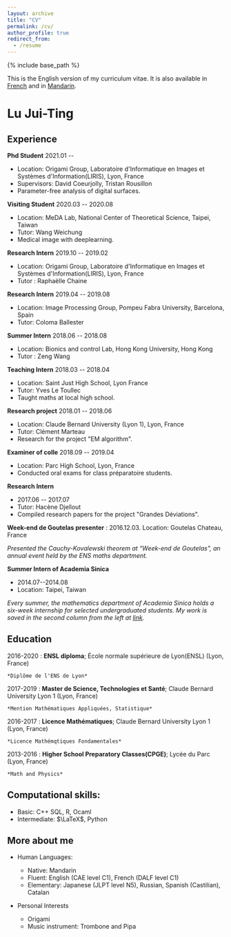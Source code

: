 ```yaml
---
layout: archive
title: "CV"
permalink: /cv/
author_profile: true
redirect_from:
  - /resume
---
```


{% include base_path %}

This is the English version of my curriculum vitae. It is also available in [French](https://mothorchids.github.io/cv_fr/) and in [Mandarin](https://mothorchids.github.io/cv_zh/).

Lu Jui-Ting
============

<!--- 
-------------------     ----------------------------
1 MyAddress                        email@example.com
MyTown 1000                          @twitter_handle
MyCountry                           1800 my-phone-nr
-------------------     ----------------------------
--->

Experience
----------
**Phd Student**
2021.01 -- 
* Location:  Origami Group, Laboratoire d'Informatique en Images et Systèmes d'Information(LIRIS), Lyon, France
* Supervisors: David Coeurjolly, Tristan Rousillon
* Parameter-free analysis of digital surfaces.

**Visiting Student**
2020.03 -- 2020.08
*  Location: MeDA Lab, National Center of Theoretical Science, Taipei, Taiwan
* Tutor: Wang Weichung
* Medical image with deeplearning.

**Research Intern**
2019.10 -- 2019.02
* Location: Origami Group, Laboratoire d'Informatique en Images et Systèmes d'Information(LIRIS), Lyon, France
* Tutor : Raphaëlle Chaine

**Research Intern**
2019.04 -- 2019.08
* Location: Image Processing Group, Pompeu Fabra University, Barcelona, Spain
* Tutor: Coloma Ballester

**Summer Intern**
2018.06 -- 2018.08
* Location: Bionics and control Lab, Hong Kong University, Hong Kong
* Tutor : Zeng Wang

**Teaching Intern**
2018.03 -- 2018.04
* Location: Saint Just High School, Lyon France
* Tutor: Yves Le Toullec
* Taught maths at local high school.

**Research project**
2018.01 -- 2018.06
* Location: Claude Bernard University (Lyon 1), Lyon, France
* Tutor: Clément Marteau
* Research for the project "EM algorithm".

**Examiner of colle**
2018.09 -- 2019.04
* Location: Parc High School, Lyon, France
* Conducted oral exams for class préparatoire students.

**Research Intern**
* 2017.06 -- 2017.07
* Tutor: Hacène Djellout
* Compiled research papers for the project "Grandes Déviations".

**Week-end de Goutelas presenter**
:   2016.12.03.
    Location: Goutelas Chateau, France 
 
*Presented the Cauchy-Kovalewski theorem at “Week-end de Goutelas”, an annual event held by the ENS maths department.*

**Summer Intern of Academia Sinica**
* 2014.07--2014.08
* Location: Taipei, Taiwan

*Every summer, the mathematics department of Academia Sinica holds a six-week internship for selected undergraduated students.
My work is saved in the second column from the left at [link](https://www.math.sinica.edu.tw/student/anime_2014/).*



Education
---------

<!--- 
2010-2014 (expected)
:   **PhD, Computer Science**; Awesome University (MyTown)

    *Thesis title: Deep Learning Approaches to the Self-Awesomeness
     Estimation Problem*
--->

2016-2020 
:   **ENSL diploma**; École normale supérieure de Lyon(ENSL) (Lyon, France)

    *Diplôme de l'ENS de Lyon*
    
2017-2019
:   **Master de Science, Technologies et Santé**; Claude Bernard University Lyon 1 (Lyon, France)

    *Mention Mathématiques Appliquées, Statistique*

2016-2017
:   **Licence Mathématiques**; Claude Bernard University Lyon 1 (Lyon, France)

    *Licence Mathémqtiques Fondamentales*

2013-2016
:   **Higher School Preparatory Classes(CPGE)**; Lycée du Parc (Lyon, France)

    *Math and Physics*



<!--- 
## 2019--2020, École normale supérieure de Lyon(ENSL), Fourth year of ENSL diploma
## 2018--2019, Claude Bernard University (Lyon 1), Master2 Maths en action
## 2017--2018, Claude Bernard University (Lyon 1), Master1 Mathématiques Générales
## 2016--2017, École normale supérieure de Lyon, Licence Mathématiques
## 2013--2016, Higher School Preparatory Classes(CPGE); MPSI,MP, and MP*, Lycée du Parc
## 2010--2013, Taipei First Girls' High School; Taipei, Taiwan
--->



Computational skills:
----------------------------------------
- Basic: C++ SQL, R, Ocaml
- Intermediate: $\LaTeX$, Python

More about me
----------------------------------------

* Human Languages:

     * Native: Mandarin
     * Fluent: English (CAE level C1), 
	French (DALF level C1)
     * Elementary: Japanese (JLPT level N5), 
	Russian, Spanish (Castilian), Catalan

* Personal Interests

	* Origami
	* Music instrument: Trombone and Pipa

